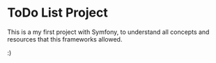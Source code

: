 # ToDo List Project
This is a my first project with Symfony, to understand all concepts and resources that this frameworks allowed.

:)
